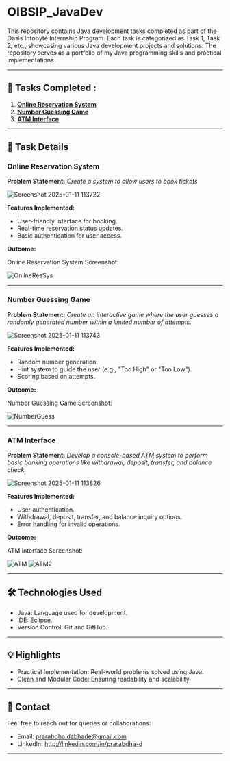 # OIBSIP_JavaDev
This repository contains Java development tasks completed as part of the Oasis Infobyte Internship Program. Each task is categorized as Task 1, Task 2, etc., showcasing various Java development projects and solutions. The repository serves as a portfolio of my Java programming skills and practical implementations.

---

## 📌 Tasks Completed :
1. **[Online Reservation System](#online-reservation-system)** 
2. **[Number Guessing Game](#number-guessing-game)** 
3. **[ATM Interface](#atm-interface)** 

---

## 🚀 Task Details

### Online Reservation System

**Problem Statement:**
_Create a system to allow users to book tickets_

![Screenshot 2025-01-11 113722](https://github.com/user-attachments/assets/1f4fef98-7e3a-438a-8907-f2b0b5251836)

**Features Implemented:**
- User-friendly interface for booking.
- Real-time reservation status updates.
- Basic authentication for user access.

**Outcome:**

Online Reservation System Screenshot:

![OnlineResSys](https://github.com/user-attachments/assets/fc925d5f-b5de-446b-8dd3-f5e692543da4)

---

### Number Guessing Game

**Problem Statement:**
_Create an interactive game where the user guesses a randomly generated number within a limited number of attempts._

![Screenshot 2025-01-11 113743](https://github.com/user-attachments/assets/9962827d-1c24-414b-ae79-1aa3074ea193)

**Features Implemented:**
- Random number generation.
- Hint system to guide the user (e.g., "Too High" or "Too Low").
- Scoring based on attempts.

**Outcome:**

Number Guessing Game Screenshot:

![NumberGuess](https://github.com/user-attachments/assets/ca9517e6-1ea7-4593-846d-2eee9e5ab382)

---

### ATM Interface

**Problem Statement:** 
_Develop a console-based ATM system to perform basic banking operations like withdrawal, deposit, transfer, and balance check._

![Screenshot 2025-01-11 113826](https://github.com/user-attachments/assets/6e3ce1bb-336a-403b-b3e5-df100e5eb018)

**Features Implemented:**
- User authentication.
- Withdrawal, deposit, transfer, and balance inquiry options.
- Error handling for invalid operations.

**Outcome:**

ATM Interface Screenshot:

![ATM](https://github.com/user-attachments/assets/c61a8d50-968f-4cab-8072-319fcdd3f609)
![ATM2](https://github.com/user-attachments/assets/4b00532c-abe6-4552-801f-ccfb38e2aab9)

---

## 🛠 Technologies Used
- Java: Language used for development.
- IDE: Eclipse.
- Version Control: Git and GitHub.

---

## 💡 Highlights
- Practical Implementation: Real-world problems solved using Java.
- Clean and Modular Code: Ensuring readability and scalability.

---

## 📩 Contact
Feel free to reach out for queries or collaborations:

- Email: prarabdha.dabhade@gmail.com
- LinkedIn: http://linkedin.com/in/prarabdha-d

---
